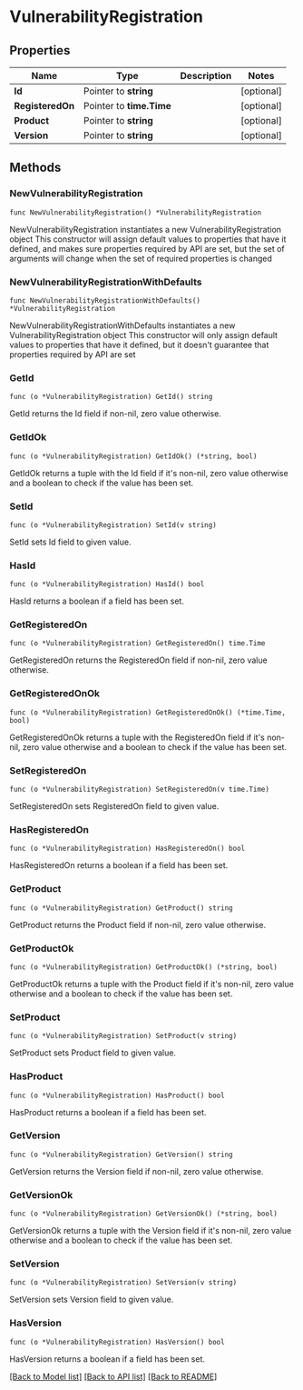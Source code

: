 # VulnerabilityRegistration

## Properties

Name | Type | Description | Notes
------------ | ------------- | ------------- | -------------
**Id** | Pointer to **string** |  | [optional] 
**RegisteredOn** | Pointer to **time.Time** |  | [optional] 
**Product** | Pointer to **string** |  | [optional] 
**Version** | Pointer to **string** |  | [optional] 

## Methods

### NewVulnerabilityRegistration

`func NewVulnerabilityRegistration() *VulnerabilityRegistration`

NewVulnerabilityRegistration instantiates a new VulnerabilityRegistration object
This constructor will assign default values to properties that have it defined,
and makes sure properties required by API are set, but the set of arguments
will change when the set of required properties is changed

### NewVulnerabilityRegistrationWithDefaults

`func NewVulnerabilityRegistrationWithDefaults() *VulnerabilityRegistration`

NewVulnerabilityRegistrationWithDefaults instantiates a new VulnerabilityRegistration object
This constructor will only assign default values to properties that have it defined,
but it doesn't guarantee that properties required by API are set

### GetId

`func (o *VulnerabilityRegistration) GetId() string`

GetId returns the Id field if non-nil, zero value otherwise.

### GetIdOk

`func (o *VulnerabilityRegistration) GetIdOk() (*string, bool)`

GetIdOk returns a tuple with the Id field if it's non-nil, zero value otherwise
and a boolean to check if the value has been set.

### SetId

`func (o *VulnerabilityRegistration) SetId(v string)`

SetId sets Id field to given value.

### HasId

`func (o *VulnerabilityRegistration) HasId() bool`

HasId returns a boolean if a field has been set.

### GetRegisteredOn

`func (o *VulnerabilityRegistration) GetRegisteredOn() time.Time`

GetRegisteredOn returns the RegisteredOn field if non-nil, zero value otherwise.

### GetRegisteredOnOk

`func (o *VulnerabilityRegistration) GetRegisteredOnOk() (*time.Time, bool)`

GetRegisteredOnOk returns a tuple with the RegisteredOn field if it's non-nil, zero value otherwise
and a boolean to check if the value has been set.

### SetRegisteredOn

`func (o *VulnerabilityRegistration) SetRegisteredOn(v time.Time)`

SetRegisteredOn sets RegisteredOn field to given value.

### HasRegisteredOn

`func (o *VulnerabilityRegistration) HasRegisteredOn() bool`

HasRegisteredOn returns a boolean if a field has been set.

### GetProduct

`func (o *VulnerabilityRegistration) GetProduct() string`

GetProduct returns the Product field if non-nil, zero value otherwise.

### GetProductOk

`func (o *VulnerabilityRegistration) GetProductOk() (*string, bool)`

GetProductOk returns a tuple with the Product field if it's non-nil, zero value otherwise
and a boolean to check if the value has been set.

### SetProduct

`func (o *VulnerabilityRegistration) SetProduct(v string)`

SetProduct sets Product field to given value.

### HasProduct

`func (o *VulnerabilityRegistration) HasProduct() bool`

HasProduct returns a boolean if a field has been set.

### GetVersion

`func (o *VulnerabilityRegistration) GetVersion() string`

GetVersion returns the Version field if non-nil, zero value otherwise.

### GetVersionOk

`func (o *VulnerabilityRegistration) GetVersionOk() (*string, bool)`

GetVersionOk returns a tuple with the Version field if it's non-nil, zero value otherwise
and a boolean to check if the value has been set.

### SetVersion

`func (o *VulnerabilityRegistration) SetVersion(v string)`

SetVersion sets Version field to given value.

### HasVersion

`func (o *VulnerabilityRegistration) HasVersion() bool`

HasVersion returns a boolean if a field has been set.


[[Back to Model list]](../README.md#documentation-for-models) [[Back to API list]](../README.md#documentation-for-api-endpoints) [[Back to README]](../README.md)


